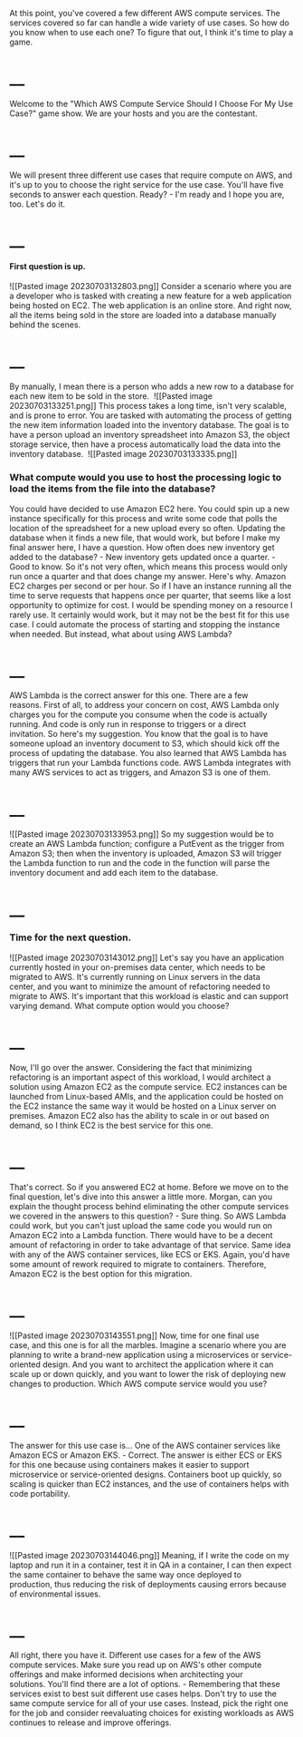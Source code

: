 At this point, you've covered a few different AWS compute services. The services covered so far can handle a wide variety of use cases. So how do you know when to use each one? To figure that out, I think it's time to play a game. 
# __
Welcome to the "Which AWS Compute Service Should I Choose For My Use Case?" game show. We are your hosts and you are the contestant. 
# __
We will present three different use cases that require compute on AWS, and it's up to you to choose the right service for the use case. You'll have five seconds to answer each question. Ready? - I'm ready and I hope you are, too. Let's do it.
# __
#### First question is up. 
![[Pasted image 20230703132803.png]]
Consider a scenario where you are a developer who is tasked with creating a new feature for a web application being hosted on EC2. The web application is an online store. And right now, all the items being sold in the store are loaded into a database manually behind the scenes. 
# __
By manually, I mean there is a person who adds a new row to a database for each new item to be sold in the store. 
![[Pasted image 20230703133251.png]]
This process takes a long time, isn't very scalable, and is prone to error. You are tasked with automating the process of getting the new item information loaded into the inventory database. The goal is to have a person upload an inventory spreadsheet into Amazon S3, the object storage service, then have a process automatically load the data into the inventory database. 
![[Pasted image 20230703133335.png]]
### What compute would you use to host the processing logic to load the items from the file into the database?
You could have decided to use Amazon EC2 here. You could spin up a new instance specifically for this process and write some code that polls the location of the spreadsheet for a new upload every so often. Updating the database when it finds a new file, that would work, but before I make my final answer here, I have a question. How often does new inventory get added to the database? - New inventory gets updated once a quarter. - Good to know. So it's not very often, which means this process would only run once a quarter and that does change my answer. Here's why. Amazon EC2 charges per second or per hour. So if I have an instance running all the time to serve requests that happens once per quarter, that seems like a lost opportunity to optimize for cost. I would be spending money on a resource I rarely use. It certainly would work, but it may not be the best fit for this use case. I could automate the process of starting and stopping the instance when needed. But instead, what about using AWS Lambda? 
# __
AWS Lambda is the correct answer for this one. There are a few reasons. First of all, to address your concern on cost, AWS Lambda only charges you for the compute you consume when the code is actually running. And code is only run in response to triggers or a direct invitation. So here's my suggestion. You know that the goal is to have someone upload an inventory document to S3, which should kick off the process of updating the database. You also learned that AWS Lambda has triggers that run your Lambda functions code. AWS Lambda integrates with many AWS services to act as triggers, and Amazon S3 is one of them. 
# __
![[Pasted image 20230703133953.png]]
So my suggestion would be to create an AWS Lambda function; configure a PutEvent as the trigger from Amazon S3; then when the inventory is uploaded, Amazon S3 will trigger the Lambda function to run and the code in the function will parse the inventory document and add each item to the database. 
# __
### Time for the next question. 
![[Pasted image 20230703143012.png]]
Let's say you have an application currently hosted in your on-premises data center, which needs to be migrated to AWS. It's currently running on Linux servers in the data center, and you want to minimize the amount of refactoring needed to migrate to AWS. It's important that this workload is elastic and can support varying demand. What compute option would you choose?
# __
Now, I'll go over the answer. Considering the fact that minimizing refactoring is an important aspect of this workload, I would architect a solution using Amazon EC2 as the compute service. EC2 instances can be launched from Linux-based AMIs, and the application could be hosted on the EC2 instance the same way it would be hosted on a Linux server on premises. Amazon EC2 also has the ability to scale in or out based on demand, so I think EC2 is the best service for this one. 
# __
That's correct. So if you answered EC2 at home. Before we move on to the final question, let's dive into this answer a little more. Morgan, can you explain the thought process behind eliminating the other compute services we covered in the answers to this question? - Sure thing. So AWS Lambda could work, but you can't just upload the same code you would run on Amazon EC2 into a Lambda function. There would have to be a decent amount of refactoring in order to take advantage of that service. Same idea with any of the AWS container services, like ECS or EKS. Again, you'd have some amount of rework required to migrate to containers. Therefore, Amazon EC2 is the best option for this migration. 
# __
![[Pasted image 20230703143551.png]]
Now, time for one final use case, and this one is for all the marbles. Imagine a scenario where you are planning to write a brand-new application using a microservices or service-oriented design. And you want to architect the application where it can scale up or down quickly, and you want to lower the risk of deploying new changes to production. Which AWS compute service would you use?
# __
The answer for this use case is... One of the AWS container services like Amazon ECS or Amazon EKS. - Correct. The answer is either ECS or EKS for this one because using containers makes it easier to support microservice or service-oriented designs. Containers boot up quickly, so scaling is quicker than EC2 instances, and the use of containers helps with code portability. 
# __
![[Pasted image 20230703144046.png]]
Meaning, if I write the code on my laptop and run it in a container, test it in QA in a container, I can then expect the same container to behave the same way once deployed to production, thus reducing the risk of deployments causing errors because of environmental issues. 
# __
All right, there you have it. Different use cases for a few of the AWS compute services. Make sure you read up on AWS's other compute offerings and make informed decisions when architecting your solutions. You'll find there are a lot of options. - Remembering that these services exist to best suit different use cases helps. Don't try to use the same compute service for all of your use cases. Instead, pick the right one for the job and consider reevaluating choices for existing workloads as AWS continues to release and improve offerings.